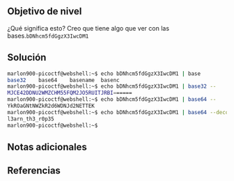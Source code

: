 ## Objetivo de nivel
¿Qué significa esto? Creo que tiene algo que ver con las bases.`bDNhcm5fdGgzX3IwcDM1`

## Solución
``` bash
marlon900-picoctf@webshell:~$ echo bDNhcm5fdGgzX3IwcDM1 | base
base32    base64    basename  basenc    
marlon900-picoctf@webshell:~$ echo bDNhcm5fdGgzX3IwcDM1 | base32 --
MJCE42DDNU2WMZCHM55FQM2JO5RUITJRBI======
marlon900-picoctf@webshell:~$ echo bDNhcm5fdGgzX3IwcDM1 | base64 --
YkROaGNtNWZkR2d6WDNJd2NETTEK
marlon900-picoctf@webshell:~$ echo bDNhcm5fdGgzX3IwcDM1 | base64 --decode
l3arn_th3_r0p35
marlon900-picoctf@webshell:~$ 
```
## Notas adicionales


## Referencias

